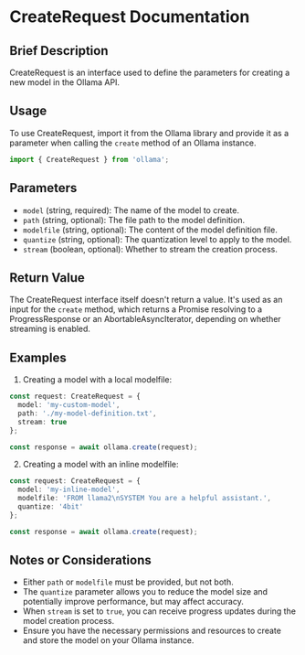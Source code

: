 # CreateRequest Documentation

## Brief Description
CreateRequest is an interface used to define the parameters for creating a new model in the Ollama API.

## Usage
To use CreateRequest, import it from the Ollama library and provide it as a parameter when calling the `create` method of an Ollama instance.

```typescript
import { CreateRequest } from 'ollama';
```

## Parameters

- `model` (string, required): The name of the model to create.
- `path` (string, optional): The file path to the model definition.
- `modelfile` (string, optional): The content of the model definition file.
- `quantize` (string, optional): The quantization level to apply to the model.
- `stream` (boolean, optional): Whether to stream the creation process.

## Return Value
The CreateRequest interface itself doesn't return a value. It's used as an input for the `create` method, which returns a Promise resolving to a ProgressResponse or an AbortableAsyncIterator<ProgressResponse>, depending on whether streaming is enabled.

## Examples

1. Creating a model with a local modelfile:

```typescript
const request: CreateRequest = {
  model: 'my-custom-model',
  path: './my-model-definition.txt',
  stream: true
};

const response = await ollama.create(request);
```

2. Creating a model with an inline modelfile:

```typescript
const request: CreateRequest = {
  model: 'my-inline-model',
  modelfile: 'FROM llama2\nSYSTEM You are a helpful assistant.',
  quantize: '4bit'
};

const response = await ollama.create(request);
```

## Notes or Considerations

- Either `path` or `modelfile` must be provided, but not both.
- The `quantize` parameter allows you to reduce the model size and potentially improve performance, but may affect accuracy.
- When `stream` is set to `true`, you can receive progress updates during the model creation process.
- Ensure you have the necessary permissions and resources to create and store the model on your Ollama instance.